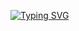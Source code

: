 [![Typing SVG](https://readme-typing-svg.herokuapp.com/?lines=FiveM+Developer+🐌;Front+End+Developer;IM+MAXI!+✨)](https://git.io/typing-svg)

<!---
soymaxi/soymaxi is a ✨ special ✨ repository because its `README.md` (this file) appears on your GitHub profile.
You can click the Preview link to take a look at your changes.
--->
